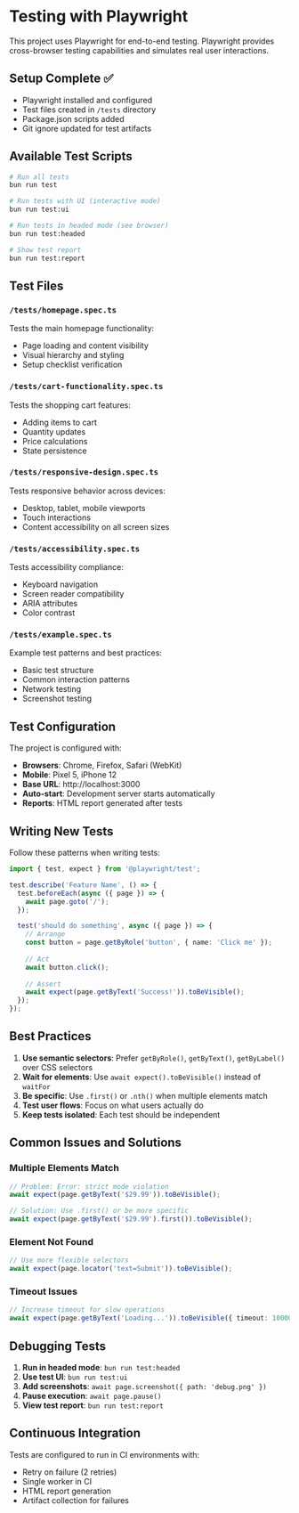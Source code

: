 # Testing with Playwright

This project uses Playwright for end-to-end testing. Playwright provides cross-browser testing capabilities and simulates real user interactions.

## Setup Complete ✅

- Playwright installed and configured
- Test files created in `/tests` directory
- Package.json scripts added
- Git ignore updated for test artifacts

## Available Test Scripts

```bash
# Run all tests
bun run test

# Run tests with UI (interactive mode)
bun run test:ui

# Run tests in headed mode (see browser)
bun run test:headed

# Show test report
bun run test:report
```

## Test Files

### `/tests/homepage.spec.ts`
Tests the main homepage functionality:
- Page loading and content visibility
- Visual hierarchy and styling
- Setup checklist verification

### `/tests/cart-functionality.spec.ts`
Tests the shopping cart features:
- Adding items to cart
- Quantity updates
- Price calculations
- State persistence

### `/tests/responsive-design.spec.ts`
Tests responsive behavior across devices:
- Desktop, tablet, mobile viewports
- Touch interactions
- Content accessibility on all screen sizes

### `/tests/accessibility.spec.ts`
Tests accessibility compliance:
- Keyboard navigation
- Screen reader compatibility
- ARIA attributes
- Color contrast

### `/tests/example.spec.ts`
Example test patterns and best practices:
- Basic test structure
- Common interaction patterns
- Network testing
- Screenshot testing

## Test Configuration

The project is configured with:
- **Browsers**: Chrome, Firefox, Safari (WebKit)
- **Mobile**: Pixel 5, iPhone 12
- **Base URL**: http://localhost:3000
- **Auto-start**: Development server starts automatically
- **Reports**: HTML report generated after tests

## Writing New Tests

Follow these patterns when writing tests:

```typescript
import { test, expect } from '@playwright/test';

test.describe('Feature Name', () => {
  test.beforeEach(async ({ page }) => {
    await page.goto('/');
  });

  test('should do something', async ({ page }) => {
    // Arrange
    const button = page.getByRole('button', { name: 'Click me' });
    
    // Act  
    await button.click();
    
    // Assert
    await expect(page.getByText('Success!')).toBeVisible();
  });
});
```

## Best Practices

1. **Use semantic selectors**: Prefer `getByRole()`, `getByText()`, `getByLabel()` over CSS selectors
2. **Wait for elements**: Use `await expect().toBeVisible()` instead of `waitFor`
3. **Be specific**: Use `.first()` or `.nth()` when multiple elements match
4. **Test user flows**: Focus on what users actually do
5. **Keep tests isolated**: Each test should be independent

## Common Issues and Solutions

### Multiple Elements Match
```typescript
// Problem: Error: strict mode violation
await expect(page.getByText('$29.99')).toBeVisible();

// Solution: Use .first() or be more specific
await expect(page.getByText('$29.99').first()).toBeVisible();
```

### Element Not Found
```typescript
// Use more flexible selectors
await expect(page.locator('text=Submit')).toBeVisible();
```

### Timeout Issues
```typescript
// Increase timeout for slow operations
await expect(page.getByText('Loading...')).toBeVisible({ timeout: 10000 });
```

## Debugging Tests

1. **Run in headed mode**: `bun run test:headed`
2. **Use test UI**: `bun run test:ui` 
3. **Add screenshots**: `await page.screenshot({ path: 'debug.png' })`
4. **Pause execution**: `await page.pause()`
5. **View test report**: `bun run test:report`

## Continuous Integration

Tests are configured to run in CI environments with:
- Retry on failure (2 retries)
- Single worker in CI
- HTML report generation
- Artifact collection for failures